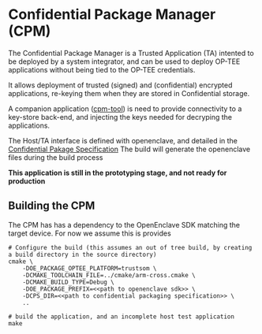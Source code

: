 # Confidential Package Manager (CPM)

The Confidential Package Manager is a Trusted Application (TA) intented to be deployed by a system integrator, and can be used to deploy OP-TEE applications without being tied to the OP-TEE credentials.

It allows deployment of trusted (signed) and (confidential) encrypted applications, re-keying them when they are stored in Confidential storage.

A companion application ([cpm-tool](https://github.com/Scalys/ConfidentialPackageTools)) is need to provide connectivity to a key-store back-end, and injecting the keys needed for decryping the applications.


The Host/TA interface is defined with openenclave, and detailed in the [Confidential Pakage Specification](https://github.com/Scalys/ConfidentialPackageSpecification)
The build will generate the openenclave files during the build process

 **This application is still in the prototyping stage, and not ready for production**
 
 ## Building the CPM
 The CPM has has a dependency to the OpenEnclave SDK matching the target device. For now we assume this is provides
 ```
 # Configure the build (this assumes an out of tree build, by creating a build directory in the source directory)
 cmake \
     -DOE_PACKAGE_OPTEE_PLATFORM=trustsom \
     -DCMAKE_TOOLCHAIN_FILE=../cmake/arm-cross.cmake \
     -DCMAKE_BUILD_TYPE=Debug \
     -DOE_PACKAGE_PREFIX=<<path to openenclave sdk>> \
     -DCPS_DIR=<<path to confidential packaging specification>> \
     ..
 
 # build the application, and an incomplete host test application
 make
 ```
